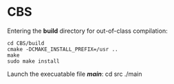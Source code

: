 # CBS
Entering the **build** directory for out-of-class compilation:

    cd CBS/build
    cmake -DCMAKE_INSTALL_PREFIX=/usr ..
    make
    sudo make install

Launch the execuatable file ***main***:
    cd src
    ./main
